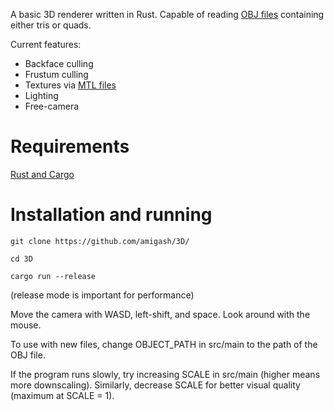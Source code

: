 A basic 3D renderer written in Rust. Capable of reading [OBJ files](https://en.wikipedia.org/wiki/Wavefront_.obj_file) containing either tris or quads.

Current features:
* Backface culling
* Frustum culling
* Textures via [MTL files](https://en.wikipedia.org/wiki/Wavefront_.obj_file#Material_template_library)
* Lighting
* Free-camera

# Requirements
[Rust and Cargo](https://doc.rust-lang.org/cargo/getting-started/installation.html)

# Installation and running

```git clone https://github.com/amigash/3D/```

```cd 3D```

```cargo run --release``` 

(release mode is important for performance)

Move the camera with WASD, left-shift, and space. Look around with the mouse.

To use with new files, change OBJECT_PATH in src/main to the path of the OBJ file. 

If the program runs slowly, try increasing SCALE in src/main (higher means more downscaling). Similarly, decrease SCALE for better visual quality (maximum at SCALE = 1).
